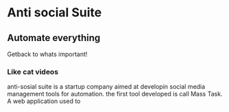 
# Anti social Suite
## Automate everything 
Getback to whats important!
### Like cat videos

anti-sosial suite is a startup company aimed at developin social media management tools for automation. 
the first tool developed is call Mass Task. A web application used to 
